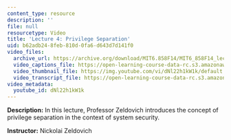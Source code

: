 ```yaml
---
content_type: resource
description: ''
file: null
resourcetype: Video
title: 'Lecture 4: Privilege Separation'
uid: b62adb24-8feb-810d-0fa6-d643d7d141f0
video_files:
  archive_url: https://archive.org/download/MIT6.858F14/MIT6_858F14_lec04_300k.mp4
  video_captions_file: https://open-learning-course-data-rc.s3.amazonaws.com/6-858-computer-systems-security-fall-2014/9d1ed318b66551bebed7c62e21193122_dNl22h1kW1k.vtt
  video_thumbnail_file: https://img.youtube.com/vi/dNl22h1kW1k/default.jpg
  video_transcript_file: https://open-learning-course-data-rc.s3.amazonaws.com/6-858-computer-systems-security-fall-2014/f9e0aca2701d9a51f8fec579fcf4276b_dNl22h1kW1k.pdf
video_metadata:
  youtube_id: dNl22h1kW1k
---
```


**Description:** In this lecture, Professor Zeldovich introduces the concept of privilege separation in the context of system security.

**Instructor:** Nickolai Zeldovich
